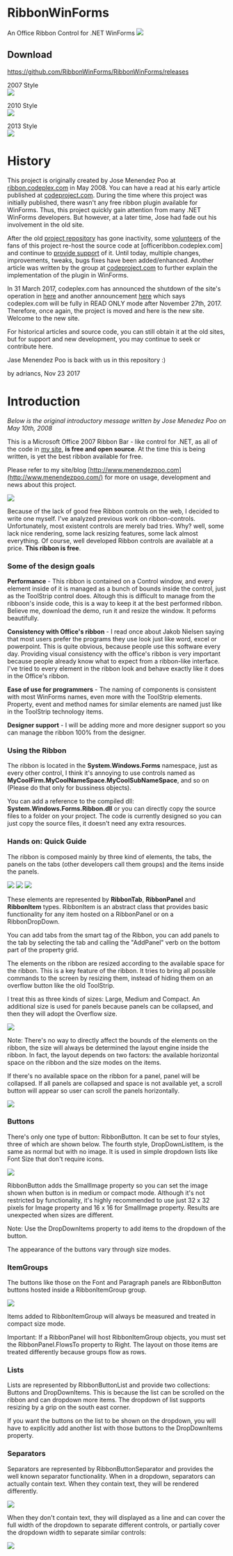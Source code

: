 # RibbonWinForms
An Office Ribbon Control for .NET WinForms
<a href="https://travis-ci.com/catterpiler74/RibbonWinForms">
<img src='https://travis-ci.com/catterpiler74/RibbonWinForms.svg?branch=master' />
</a>

## Download
https://github.com/RibbonWinForms/RibbonWinForms/releases


2007 Style<br />
<img src='https://github.com/RibbonWinForms/RibbonWinForms/blob/master/documentation/t3.png' />

2010 Style<br />
<img src='https://github.com/RibbonWinForms/RibbonWinForms/blob/master/documentation/t4.png' />

2013 Style<br />
<img src='https://github.com/RibbonWinForms/RibbonWinForms/blob/master/documentation/t5.png' />

# History
This project is originally created by Jose Menendez Poo at [ribbon.codeplex.com](https://ribbon.codeplex.com/) in May 2008. You can have a read at his early article published at [codeproject.com](https://www.codeproject.com/Articles/25907/A-Professional-Ribbon-You-Will-Use-Now-with-orb). During the time where this project was initially published, there wasn't any free ribbon plugin available for WinForms. Thus, this project quickly gain attention from many .NET WinForms developers. But however, at a later time, Jose had fade out his involvement in the old site.

After the old [project repository](https://ribbon.codeplex.com) has gone inactivity, some [volunteers](https://officeribbon.codeplex.com/team/view) of the fans of this project re-host the source code at [officeribbon.codeplex.com] and continue to [provide support](https://officeribbon.codeplex.com/SourceControl/latest) of it. Until today, multiple changes, improvements, tweaks, bugs fixes have been added/enhanced. Another article was written by the group at  [codeproject.com](https://www.codeproject.com/Articles/364272/Easily-Add-a-Ribbon-into-a-WinForms-Application-Cs) to further explain the implementation of the plugin in WinForms.

In 31 March 2017, codeplex.com has announced the shutdown of the site's operation in [here](https://blogs.msdn.microsoft.com/bharry/2017/03/31/shutting-down-codeplex/) and another announcement [here](https://codeplex.codeplex.com/wikipage?title=Moving%20CodePlex%20to%20read-only) which says codeplex.com will be fully in READ ONLY mode after November 27th, 2017. Therefore, once again, the project is moved and here is the new site. Welcome to the new site.

For historical articles and source code, you can still obtain it at the old sites, but for support and new development, you may continue to seek or contribute here.

Jase Menendez Poo is back with us in this repository :)

by adriancs, Nov 23 2017

# Introduction
*Below is the original introductory message written by Jose Menedez Poo on May 10th, 2008*

This is a Microsoft Office 2007 Ribbon Bar - like control for .NET, as all of the code in [my site](http://www.menendezpoo.com/), **is free and open source**. At the time this is being written, is yet the best ribbon available for free.

Please refer to my site/blog [http://www.menendezpoo.com](http://www.menendezpoo.com/) for more on usage, development and news about this project.

<img src='https://github.com/RibbonWinForms/RibbonWinForms/blob/master/documentation/s1.jpg' />

Because of the lack of good free Ribbon controls on the web, I decided to write one myself. I've analyzed previous work on ribbon-controls. Unfortunately, most existent controls are merely bad tries. Why? well, some lack nice rendering, some lack resizing features, some lack almost everything. Of course, well developed Ribbon controls are available at a price. **This ribbon is free**.

### Some of the design goals

**Performance** - This ribbon is contained on a Control window, and every element inside of it is managed as a bunch of bounds inside the control, just as the ToolStrip control does. Altough this is difficult to manage from the ribboon's inside code, this is a way to keep it at the best performed ribbon. Believe me, download the demo, run it and resize the window. It peforms beautifully.

**Consistency with Office's ribbon** - I read once about Jakob Nielsen saying that most users prefer the programs they use look just like word, excel or powerpoint. This is quite obvious, because people use this software every day. Providing visual consistency with the office's ribbon is very important because people already know what to expect from a ribbon-like interface. I've tried to every element in the ribbon look and behave exactly like it does in the Office's ribbon.

**Ease of use for programmers** - The naming of components is consistent with most WinForms names, even more with the ToolStrip elements. Property, event and method names for similar elements are named just like in the ToolStrip technology items.

**Designer support** - I will be adding more and more designer support so you can manage the ribbon 100% from the designer.

### Using the Ribbon

The ribbon is located in the **System.Windows.Forms** namespace, just as every other control, I think it's annoying to use controls named as **MyCoolFirm.MyCoolNameSpace.MyCoolSubNameSpace**, and so on (Please do that only for bussiness objects).

You can add a reference to the compiled dll: **System.Windows.Forms.Ribbon.dll** or you can directly copy the source files to a folder on your project. The code is currently designed so you can just copy the source files, it doesn't need any extra resources.

### Hands on: Quick Guide

The ribbon is composed mainly by three kind of elements, the tabs, the panels on the tabs (other developers call them groups) and the items inside the panels.

<img src='https://github.com/RibbonWinForms/RibbonWinForms/blob/master/documentation/s2.gif' />

<img src='https://github.com/RibbonWinForms/RibbonWinForms/blob/master/documentation/s3.gif' />

<img src='https://github.com/RibbonWinForms/RibbonWinForms/blob/master/documentation/s4.gif' />

These elements are represented by **RibbonTab**, **RibbonPanel** and **RibbonItem** types. RibbonItem is an abstract class that provides basic functionality for any item hosted on a RibbonPanel or on a RibbonDropDown.

You can add tabs from the smart tag of the Ribbon, you can add panels to the tab by selecting the tab and calling the "AddPanel" verb on the bottom part of the property grid.

The elements on the ribbon are resized according to the available space for the ribbon. This is a key feature of the ribbon. It tries to bring all possible commands to the screen by resizing them, instead of hiding them on an overflow button like the old ToolStrip.

I treat this as three kinds of sizes: Large, Medium and Compact. An additional size is used for panels because panels can be collapsed, and then they will adopt the Overflow size.

<img src='https://github.com/RibbonWinForms/RibbonWinForms/blob/master/documentation/s5.gif' />

Note: There's no way to directly affect the bounds of the elements on the ribbon, the size will always be determined the layout engine inside the ribbon. In fact, the layout depends on two factors: the available horizontal space on the ribbon and the size modes on the items.

If there's no available space on the ribbon for a panel, panel will be collapsed. If all panels are collapsed and space is not available yet, a scroll button will appear so user can scroll the panels horizontally.

<img src='https://github.com/RibbonWinForms/RibbonWinForms/blob/master/documentation/s6.gif' />

### Buttons

There's only one type of button: RibbonButton. It can be set to four styles, three of which are shown below. The fourth style, DropDownListItem, is the same as normal but with no image. It is used in simple dropdown lists like Font Size that don't require icons.

<img src='https://github.com/RibbonWinForms/RibbonWinForms/blob/master/documentation/s7.gif' />

RibbonButton adds the SmallImage property so you can set the image shown when button is in medium or compact mode. Although it's not restricted by functionality, it's highly recommended to use just 32 x 32 pixels for Image property and 16 x 16 for SmallImage property. Results are unexpected when sizes are different.

Note: Use the DropDownItems property to add items to the dropdown of the button.

The appearance of the buttons vary through size modes.

### ItemGroups

The buttons like those on the Font and Paragraph panels are RibbonButton buttons hosted inside a RibbonItemGroup group.

<img src='https://github.com/RibbonWinForms/RibbonWinForms/blob/master/documentation/s8.gif' />

Items added to RibbonItemGroup will always be measured and treated in compact size mode.

Important: If a RibbonPanel will host RibbonItemGroup objects, you must set the RibbonPanel.FlowsTo property to Right. The layout on those items are treated differently because groups flow as rows.

### Lists

Lists are represented by RibbonButtonList and provide two collections: Buttons and DropDownItems. This is because the list can be scrolled on the ribbon and can dropdown more items. The dropdown of list supports resizing by a grip on the south east corner.

If you want the buttons on the list to be shown on the dropdown, you will have to explicitly add another list with those buttons to the DropDownItems property.

### Separators

Separators are represented by RibbonButtonSeparator and provides the well known separator functionality. When in a dropdown, separators can actually contain text. When they contain text, they will be rendered differently.

<img src='https://github.com/RibbonWinForms/RibbonWinForms/blob/master/documentation/s9.gif' />

When they don't contain text, they will displayed as a line and can cover the full width of the dropdown to separate different controls, or partially cover the dropdown width to separate similar controls:

<img src='https://github.com/RibbonWinForms/RibbonWinForms/blob/master/documentation/s10.png' />
